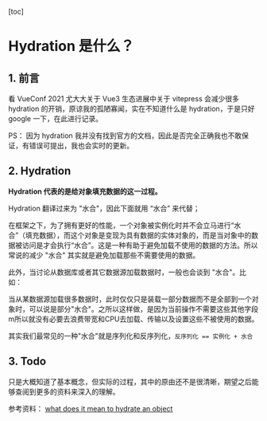 [toc]

# Hydration 是什么？

##  1. 前言

看 VueConf 2021 尤大大关于 Vue3 生态进展中关于 vitepress 会减少很多 hydration 的开销，原谅我的孤陋寡闻，实在不知道什么是 hydration，于是只好 google 一下，在此进行记录。

PS： 因为 hydration 我并没有找到官方的文档，因此是否完全正确我也不敢保证，有错误可提出，我也会实时的更新。

## 2. Hydration

<b>Hydration 代表的是给对象填充数据的这一过程。</b>

Hydration 翻译过来为 "水合"，因此下面就用 “水合” 来代替；

在框架之下，为了拥有更好的性能，一个对象被实例化时并不会立马进行“水合”（填充数据），而这个对象是变现为具有数据的实体对象的，而是当对象中的数据被访问是才会执行“水合”。这是一种有助于避免加载不使用的数据的方法。所以常说的减少 "水合" 其实就是避免加载那些不需要使用的数据。

此外，当讨论从数据库或者其它数据源加载数据时，一般也会谈到 "水合"。比如：

当从某数据源加载很多数据时，此时仅仅只是装载一部分数据而不是全部到一个对象时，可以说是部分"水合"。之所以这样做，是因为当前操作不需要这些其他字段m所以就没有必要去浪费带宽和CPU去加载、传输以及设置这些不被使用的数据。

其实我们最常见的一种"水合"就是序列化和反序列化，`反序列化 == 实例化 + 水合`

## 3. Todo

只是大概知道了基本概念，但实际的过程，其中的原由还不是很清晰，期望之后能够查阅到更多的资料来深入的理解。

参考资料： [what does it mean to hydrate an object](https://stackoverflow.com/questions/6991135/what-does-it-mean-to-hydrate-an-object)

